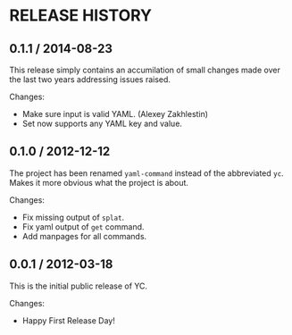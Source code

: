 # RELEASE HISTORY

## 0.1.1 / 2014-08-23

This release simply contains an accumilation of small changes made over 
the last two years addressing issues raised.

Changes:

* Make sure input is valid YAML. (Alexey Zakhlestin)
* Set now supports any YAML key and value.


## 0.1.0 / 2012-12-12

The project has been renamed `yaml-command` instead of the
abbreviated `yc`. Makes it more obvious what the project is
about.

Changes:

* Fix missing output of `splat`.
* Fix yaml output of `get` command.
* Add manpages for all commands.


## 0.0.1 / 2012-03-18

This is the initial public release of YC.

Changes:

* Happy First Release Day!

